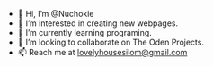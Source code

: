 - 👋 Hi, I’m @Nuchokie
- 👀 I’m interested in creating new webpages.
- 🌱 I’m currently learning programing.
- 💞️ I’m looking to collaborate on The Oden Projects.
- 📫 Reach me at lovelyhousesilom@gmail.com
